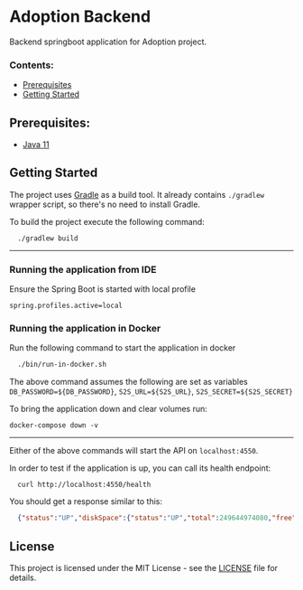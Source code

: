 # Adoption Backend

Backend springboot application for Adoption project.

### Contents:
- [Prerequisites](#prerequisites)
- [Getting Started](#getting-started)

## Prerequisites:

- [Java 11](https://openjdk.java.net/projects/jdk/11/)

## Getting Started

The project uses [Gradle](https://gradle.org) as a build tool. It already contains `./gradlew` wrapper script, so there's no need to install Gradle.

To build the project execute the following command:

```shell script
  ./gradlew build
```
---
### Running the application from IDE
 
Ensure the Spring Boot is started with local profile

```
spring.profiles.active=local
```

### Running the application in Docker

Run the following command to start the application in docker

```bash
  ./bin/run-in-docker.sh
```

The above command assumes the following are set as variables `DB_PASSWORD=${DB_PASSWORD}`, `S2S_URL=${S2S_URL}`, `S2S_SECRET=${S2S_SECRET}`

To bring the application down and clear volumes run:

```shell script
docker-compose down -v
```

---

Either of the above commands will start the API on `localhost:4550`.

In order to test if the application is up, you can call its health endpoint:

```shell script
  curl http://localhost:4550/health
```

You should get a response similar to this:

```json
  {"status":"UP","diskSpace":{"status":"UP","total":249644974080,"free":137188298752,"threshold":10485760}}
```

## License
This project is licensed under the MIT License - see the [LICENSE](LICENSE.md) file for details.
